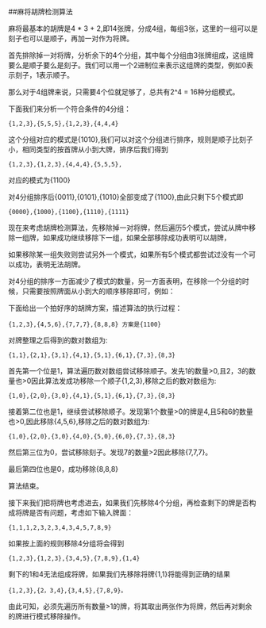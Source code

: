 ##麻将胡牌检测算法

麻将最基本的胡牌是4 * 3 + 2,即14张牌，分成4组，每组3张，这里的一组可以是刻子也可以是顺子，再加一对作为将牌。

首先排除掉一对将牌，分析余下的4个分组，其中每个分组由3张牌组成，这组牌要么是顺子要么是刻子。我们可以用一个2进制位来表示这组牌的类型，例如0表示刻子，1表示顺子。

那么对于4组牌来说，只需要4个位就足够了，总共有2^4 = 16种分组模式。

下面我们来分析一个符合条件的4分组：

	{1,2,3},{5,5,5},{1,2,3},{4,4,4}

这个分组对应的模式是{1010},我们可以对这个分组进行排序，规则是顺子比刻子小，相同类型的按首牌从小到大牌，排序后我们得到

	{1,2,3},{1,2,3},{4,4,4},{5,5,5},

对应的模式为{1100}

对4分组排序后{0011},{0101},{1010}全部变成了{1100},由此只剩下5个模式即

	{0000},{1000},{1100},{1110},{1111}

现在来考虑胡牌检测算法，先移除掉一对将牌，然后遍历5个模式，尝试从牌中移除一组牌，如果成功继续移除下一组，如果全部移除成功表明可以胡牌，

如果移除某一组失败则尝试另外一个模式，如果所有5个模式都尝试过没有一个可以成功，表明无法胡牌。

对4分组的排序一方面减少了模式的数量，另一方面表明，在移除一个分组的时候，只需要按照牌面从小到大的顺序移除即可，例如：

下面给出一个拍好序的胡牌方案，描述算法的执行过程：

	{1,2,3},{4,5,6},{7,7,7},{8,8,8} 方案是{1100}

对牌整理之后得到的数对数组为:

	{1,1},{2,1},{3,1},{4,1},{5,1},{6,1},{7,3},{8,3}

首先第一个位是1，算法遍历数对数组尝试移除顺子。发先1的数量>0,且2，3的数量也>0因此算法发成功移除一个顺子{1,2,3},移除之后的数对数组为:

	{1,0},{2,0},{3,0},{4,1},{5,1},{6,1},{7,3},{8,3}


接着第二位也是1，继续尝试移除顺子。发现第1个数量>0的牌是4,且5和6的数量也>0,因此移除{4,5,6},移除之后的数对数组为:

	{1,0},{2,0},{3,0},{4,0},{5,0},{6,0},{7,3},{8,3}

然后第三位为0，尝试移除刻子。发现7的数量>2因此移除{7,7,7}。

最后第四位也是0，成功移除{8,8,8}

算法结束。


接下来我们把将牌也考虑进去，如果我们先移除4个分组，再检查剩下的牌是否构成将牌是否有问题，考虑如下输入牌面：

	{1,1,1,2,3,2,3,4,3,4,5,7,8,9}


如果按上面的规则移除4分组将会得到

	{1,2,3},{1,2,3},{3,4,5},{7,8,9},{1,4}

剩下的1和4无法组成将牌，如果我们先移除将牌{1,1}将能得到正确的结果

	{1,2,3},{2，3,4},{3,4,5},{7,8,9}。

由此可知，必须先遍历所有数量>1的牌，将其取出两张作为将牌，然后再对剩余的牌进行模式移除操作。
